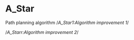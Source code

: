 # A_Star
Path planning algorithm
/*A_Star1:Algorithm improvement 1*/

/*A_Starr:Algorithm improvement 2*/
